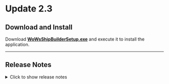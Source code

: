 # Update 2.3

## Download and Install

Download [**WoWsShipBuilderSetup.exe**](https://github.com/WoWs-Builder-Team/WoWs-ShipBuilder/releases/latest/download/WoWsShipBuilderSetup.exe) and execute it to install the application.

---

## Release Notes

<details>
<summary>Click to show release notes</summary>

### Additions

### Changes
- Theme Rework: A complete overhaul for the existing app theme with new accent colors and an improved color palette
  - The new theme follows the [Material Design](https://material.io/design) guidelines
  - Better contrast for text and icons
  - New accent colors for the app, the app is no longer just grey

### Bugfixes

</details>
